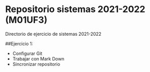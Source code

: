 # Repositorio sistemas 2021-2022 (M01UF3)
Directorio de ejercicio de sistemas 2021-2022

##Ejercicio 1:
* Configurar Git
* Trabajar con Mark Down
* Sincronizar repositorio
